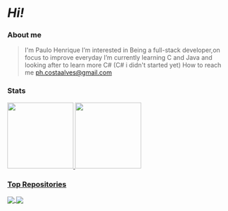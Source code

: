 # *Hi!*

### About me
> I'm Paulo Henrique
I’m interested in Being a full-stack developer,on focus to improve everyday
I’m currently learning C and Java and looking after to learn more C# (C# i didn't started yet)
How to reach me ph.costaalves@gmail.com

### Stats
<div>
  <a href="https://github.com/Ph-Alves">
  <img height="150em" src="https://github-readme-stats.vercel.app/api?username=Ph-Alves&theme=shadow_blue&show_icons=true"/>
  <img height="150em" src="https://github-readme-stats.vercel.app/api/top-langs/?username=Ph-Alves&layout=compact&langs_count=8&theme=shadow_blue"/>   
</div>

### Top Repositories
<a href="https://github.com/Ph-Alves/Exercicios_Java">
  <img align="center" src="https://github-readme-stats.vercel.app/api/pin/?username=Ph-Alves&repo=Exercicios_Java&theme=shadow_blue" />
</a>

<a href="https://github.com/Ph-Alves/Projetos-Html-css">
 <img align="center" src="https://github-readme-stats.vercel.app/api/pin/?username=Ph-Alves&repo=Projetos-Html-css&theme=shadow_blue" />
</a>


